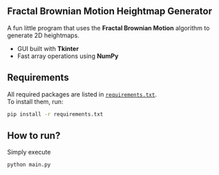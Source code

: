 ## Fractal Brownian Motion Heightmap Generator

A fun little program that uses the **Fractal Brownian Motion** algorithm to generate 2D heightmaps.

- GUI built with **Tkinter**
- Fast array operations using **NumPy**

## Requirements

All required packages are listed in [`requirements.txt`](./requirements.txt).  
To install them, run:

```bash
pip install -r requirements.txt
```

## How to run?

Simply execute 
```bash
python main.py
```
